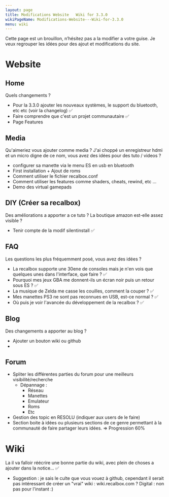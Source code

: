 ```yaml
---
layout: page
title: Modifications Website   Wiki for 3.3.0
wikiPageName: Modifications-Website---Wiki-for-3.3.0
menu: wiki
---
```



Cette page est un brouillon, n’hésitez pas a la modifier a votre guise. Je veux regrouper les idées pour des ajout et modifications du site.

# Website
## Home
Quels changements ?
* Pour la 3.3.0 ajouter les nouveaux systèmes, le support du bluetooth, etc etc (voir la changelog) :white_check_mark:
* Faire comprendre que c'est un projet communautaire :white_check_mark:
* Page Features 

## Media
Qu'aimeriez vous ajouter comme media ?
J'ai choppé un enregistreur hdmi et un micro digne de ce nom, vous avez des idées pour des tuto / videos ?
* configurer sa manette via le menu ES en usb en bluetooth
* First installation + Ajout de roms
* Comment utiliser le fichier recalbox.conf
* Comment utiliser les features comme shaders, cheats, rewind, etc ...
* Demo des virtual gamepads


## DIY (Créer sa recalbox)
Des améliorations a apporter a ce tuto ? La boutique amazon est-elle assez visible ?
* Tenir compte de la modif silentinstall :white_check_mark:

## FAQ
Les questions les plus fréquemment posé, vous avez des idées ?
* La recalbox supporte une 30ene de consoles mais je n'en vois que quelques unes dans l'interface, que faire ? :white_check_mark:
* Pourquoi mes jeux GBA me donnent-ils un écran noir puis un retour sous ES ? :white_check_mark:
* La musique de Zelda me casse les couilles, comment la couper ? :white_check_mark:
* Mes manettes PS3 ne sont pas reconnues en USB, est-ce normal ? :white_check_mark:
* Où puis je voir l'avancée du développement de la recalbox ? :white_check_mark:

## Blog
Des changements a apporter au blog ?
* Ajouter un bouton wiki ou github
* 

## Forum
* Spliter les différentes parties du forum pour une meilleurs visibilité/recherche
  * Dépannage : 
    * Réseau
    * Manettes
    * Emulateur
    * Roms
    * Etc
* Gestion des topic en RESOLU (indiquer aux users de le faire)
* Section boite à idées ou plusieurs sections de ce genre permettant à la communauté de faire partager leurs idées.
=> Progression 60%

# Wiki
La il va falloir réécrire une bonne partie du wiki, avec plein de choses a ajouter dans la notice... :white_check_mark:
* Suggestion : je sais le culte que vous vouez à github, cependant il serait pas intéressant de créer un "vrai" wiki : wiki.recalbox.com ? Digital : non pas pour l'instant :)
